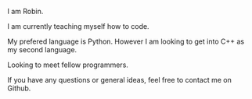 I am Robin. 

I am currently teaching myself how to code. 

My prefered language is Python. However I am looking to get into C++ as my second language.

Looking to meet fellow programmers.

If you have any questions or general ideas, feel free to contact me on Github.

<!---
Robinborg/Robinborg is a ✨ special ✨ repository because its `README.md` (this file) appears on your GitHub profile.
You can click the Preview link to take a look at your changes.
--->
